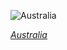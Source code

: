 
![Australia](https://www.gstatic.com/prettyearth/assets/full/2419.jpg)

*[Australia](https://www.google.com/maps/@-29.183134,130.468607,12z/data=!3m1!1e3)*
